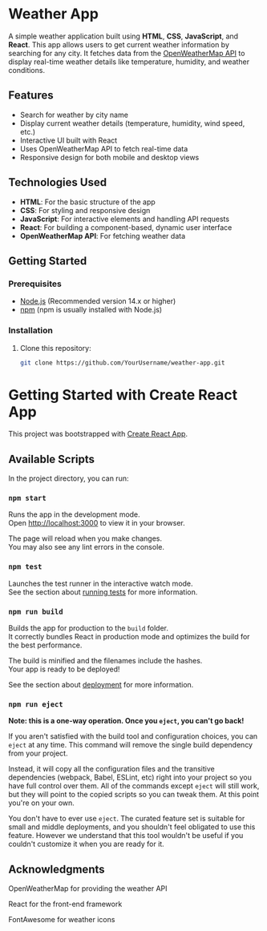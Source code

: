 # Weather App

A simple weather application built using **HTML**, **CSS**, **JavaScript**, and **React**. This app allows users to get current weather information by searching for any city. It fetches data from the [OpenWeatherMap API](https://openweathermap.org/api) to display real-time weather details like temperature, humidity, and weather conditions.

## Features

- Search for weather by city name
- Display current weather details (temperature, humidity, wind speed, etc.)
- Interactive UI built with React
- Uses OpenWeatherMap API to fetch real-time data
- Responsive design for both mobile and desktop views

## Technologies Used

- **HTML**: For the basic structure of the app
- **CSS**: For styling and responsive design
- **JavaScript**: For interactive elements and handling API requests
- **React**: For building a component-based, dynamic user interface
- **OpenWeatherMap API**: For fetching weather data

## Getting Started

### Prerequisites

- [Node.js](https://nodejs.org/) (Recommended version 14.x or higher)
- [npm](https://www.npmjs.com/) (npm is usually installed with Node.js)

### Installation

1. Clone this repository:
   ```bash
   git clone https://github.com/YourUsername/weather-app.git


# Getting Started with Create React App

This project was bootstrapped with [Create React App](https://github.com/facebook/create-react-app).

## Available Scripts

In the project directory, you can run:

### `npm start`

Runs the app in the development mode.\
Open [http://localhost:3000](http://localhost:3000) to view it in your browser.

The page will reload when you make changes.\
You may also see any lint errors in the console.

### `npm test`

Launches the test runner in the interactive watch mode.\
See the section about [running tests](https://facebook.github.io/create-react-app/docs/running-tests) for more information.

### `npm run build`

Builds the app for production to the `build` folder.\
It correctly bundles React in production mode and optimizes the build for the best performance.

The build is minified and the filenames include the hashes.\
Your app is ready to be deployed!

See the section about [deployment](https://facebook.github.io/create-react-app/docs/deployment) for more information.

### `npm run eject`

**Note: this is a one-way operation. Once you `eject`, you can't go back!**

If you aren't satisfied with the build tool and configuration choices, you can `eject` at any time. This command will remove the single build dependency from your project.

Instead, it will copy all the configuration files and the transitive dependencies (webpack, Babel, ESLint, etc) right into your project so you have full control over them. All of the commands except `eject` will still work, but they will point to the copied scripts so you can tweak them. At this point you're on your own.

You don't have to ever use `eject`. The curated feature set is suitable for small and middle deployments, and you shouldn't feel obligated to use this feature. However we understand that this tool wouldn't be useful if you couldn't customize it when you are ready for it.

## Acknowledgments
OpenWeatherMap for providing the weather API

React for the front-end framework

FontAwesome for weather icons
